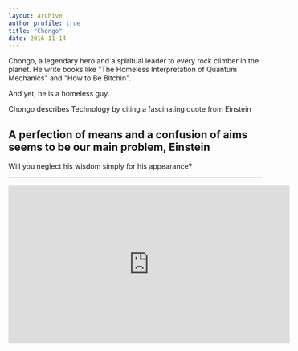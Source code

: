 ```yaml
---
layout: archive
author_profile: true
title: "Chongo"
date: 2016-11-14
---
```


<p>Chongo, a legendary hero and a spiritual leader to every rock climber in the planet. He write books like "The Homeless Interpretation of Quantum Mechanics" and "How to Be Bitchin".</p>

<p>And yet, he is a homeless guy.</p>

<p>Chongo describes Technology by citing a fascinating quote from Einstein</p>

<h2>A perfection of means and a confusion of aims seems to be our main problem, Einstein</h2>

<p>Will you neglect his wisdom simply for his appearance?</p>

<hr>

<iframe width="560" height="315" src="https://www.youtube.com/embed/aAFONKwqKKU" frameborder="0" allowfullscreen></iframe>